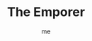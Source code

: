 ---
# basics
title     		 : "The Emporer"
token					 : 'major-04'
card_type			 : '' # major, minor, court
layout				 : "tarot-card"
author    		 : 'me'
one_liner 		 : "Authority, regulation, direction, structure"
alt_names			 : []
images				 : ['/assets/images/tarot/rws/rw-major-04.jpg']
keywords			 : ['authority', 'regulation', 'direction', 'structure']
url						 : 'tarot/cards/major-04'
aliases				 : ['emporer', 'the-emporer']

# password: 'foolish journey'
dropbox				 : 'https://www.dropbox.com/sh/wofp99p3pz13ez5/AAAspW7kb_GCZN4agZ27o4Hoa?dl=0'

meaning_light  : "Exercising authority. Defining limits. Directing the flow of work. Communicating clear guidelines. Being in control of yourself and others. Tempering aggressive masculinity with wisdom and experience."

meaning_shadow : "Micromanaging. Crushing the creativity of others with a rigid, iron-fisted approach. Insisting on getting your own way. Assuming a dictatorial mindset. Using overt force to achieve your goals and maintain order."

# more detail
correspondence_suit 				: ""
correspondence_archetype 		: "The Father"
correspondence_hebrew 			: "He[as]/Window/5, or in some decks, Tzaddi/Fish hook/90"
correspondence_element 			: ""
correspondence_planet 			: "Mars"
correspondence_astrological : "Aries"
correspondence_mystical 		: "Masculine gods, including the Hebrew God, the Christian God, Allah, and Zeus. Patriarchs (Abraham) and lawgivers (Moses). Vishnu, the Preserver."
correspondence_story 				: "A stern figure seeks to control or restrain the main character by reminding him or her of responsibilities and obligations."

advice_relationships 	 : "Without becoming false or deceptive, you can regulate your feelings and reactions. Beware the need to always be in control; a healthy relationship incorporates a fair division of labor. Be on the lookout for subtle (and not-so-subtle) efforts to wear the pants in the relationship."

advice_work 					 : "Efficient groups depend on centralized control. Seek ways to direct the flow without micromanaging the process. Encourage leaders (including yourself) to step up to the plate and embrace their obligations. Control what you can; don’t worry about the rest."

advice_spirituality 	 : "The stereotypical view of religion casts organized faith in restrictive terms. Rather than be constrained by structure, consider how structure and discipline might enhance your spiritual experience. Seek guidance and direction from those who have walked the path before you."

advice_personal_growth : "In what ways do your attitudes toward authority seem to be shaped by your relationship with your father? A mature person recognizes that structure and authority are a requirement of civilization. Some resist purely out of habit or stubbornness; when you buck the system, be sure you have good reason to do so."

advice_fortune_telling : "A father figure arrives. A new employer or authority figure will give you orders. Expect discipline or correction in the near future."

questions	: ["In your situation, what do you really control?", "Who’s in charge of your situation, and by what authority?", "Would rigid control be more appropriate than gentle guidance today?", "How might strict emotional control help you now?", "Are your efforts fruitful, or are you just butting your head against a wall?", "How does the issue of control or regulation impact this situation?", "What would a compassionate but strict father do?", "What needs more control?"]

# referenced in the symbols.toml data file
symbols	  : ['4', 'ankh-scepter', 'beard', 'cubic-throne', 'fiery-surroundings', 'ram']

# metadata
suppress_topnav : true
related_cards 	: []

---